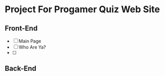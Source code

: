 # Project For Progamer Quiz Web Site

## Front-End
- [ ] Main Page
- [ ] Who Are Ya?
- [ ] 
## Back-End
